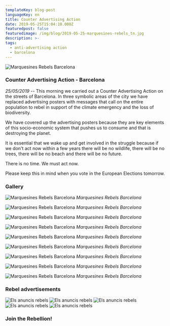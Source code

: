 ```yaml
---
templateKey: blog-post
languageKey: en
title: Counter Advertising Action
date: 2019-05-25T15:04:10.000Z
featuredpost: false
featuredimage: /img/blog/2019-05-25-marquesines-rebels_tn.jpg
description: >-
tags:
  - anti-advertising action
  - barcelona
---
```


![Marquesines Rebels Barcelona](/img/blog/2019-05-25-marquesines-rebels.jpg)

### Counter Advertising Action - Barcelona

*25/05/2019* -- This morning we carried out a Counter Advertising Action on the streets of Barcelona. In three symbolic areas of the city we have replaced advertising posters with messages that call on the entire population to rebel in support of the climate emergency and the loss of biodiversity.

We have covered up the advertising posters because they are key elements of this socio-economic system that pushes us to consume and that is destroying the planet.

It is essential that we wake up and get involved in the struggle because if we don't act now within a few years there will be no wildlife, there will be no trees, there will be no beach and there will be no future.

There is no time. We must act now.

Please keep this in mind when you vote in the European Elections tomorrow.

### Gallery

![Marquesines Rebels Barcelona](/img/blog/2019-05-25-marquesines-rebels_2.jpg)
_Marquesines Rebels Barcelona_

![Marquesines Rebels Barcelona](/img/blog/2019-05-25-marquesines-rebels_3.jpg)
_Marquesines Rebels Barcelona_

![Marquesines Rebels Barcelona](/img/blog/2019-05-25-marquesines-rebels_4.jpg)
_Marquesines Rebels Barcelona_

![Marquesines Rebels Barcelona](/img/blog/2019-05-25-marquesines-rebels_5.jpg)
_Marquesines Rebels Barcelona_

![Marquesines Rebels Barcelona](/img/blog/2019-05-25-marquesines-rebels_6.jpg)
_Marquesines Rebels Barcelona_

![Marquesines Rebels Barcelona](/img/blog/2019-05-25-marquesines-rebels_7.jpg)
_Marquesines Rebels Barcelona_

![Marquesines Rebels Barcelona](/img/blog/2019-05-25-marquesines-rebels_8.jpg)
_Marquesines Rebels Barcelona_

![Marquesines Rebels Barcelona](/img/blog/2019-05-25-marquesines-rebels_9.jpg)
_Marquesines Rebels Barcelona_

![Marquesines Rebels Barcelona](/img/blog/2019-05-25-marquesines-rebels_10.jpg)
_Marquesines Rebels Barcelona_

### Rebel advertisements

<!-- ![Els anuncis rebels](https://youtu.be/-nw6yjLHW7E)
![Els anuncis rebels](https://youtu.be/WrdjopNwRd0) -->
![Els anuncis rebels](/img/blog/2019-05-25-anuncis_rebels_1.jpg)
![Els anuncis rebels](/img/blog/2019-05-25-anuncis_rebels_2.jpg)
![Els anuncis rebels](/img/blog/2019-05-25-anuncis_rebels_3.jpg)
![Els anuncis rebels](/img/blog/2019-05-25-anuncis_rebels_4.jpg)
![Els anuncis rebels](/img/blog/2019-05-25-anuncis_rebels_5.jpg)

### Join the Rebellion!
